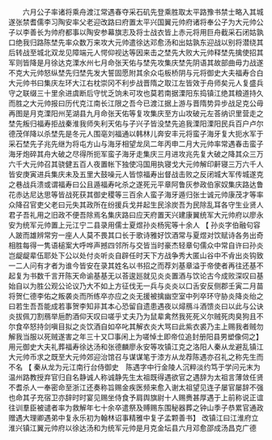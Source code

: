 <!-- { "loadSidebar": true } -->
　　六月公子率诸将乘舟渡江常遇春夺采石矶先登乘胜取太平路豫书禁士略入其城遂张禁耆儒李习陶安率父老迎改路曰府置太平兴国翼元帅府诸将奉公子为大元帅公子以李善长为帅府都事以陶安参幕旗志及将士战衣皆上赤元将用巨舟截采石闭姑孰口绝我归路陈埜先率众数万来攻大元帅遣徐达邓愈汤和出姑孰东迎战以别将潜绕其后转战至城北双龙见障端元人愕仰视达等因来击之埜先大败大元帅释埜先擒使招其军则皆降是月徐达克溧水州七月命张天佑与埜先攻集庆埜先阴语其故部曲毋力战遂不克大元帅怒纵埜先归埜先发大誓固愿附其余众屯板桥阴与元将御史大夫福寿合白大元帅书曰集庆左环大江右枕崇冈不利步战晋隋之取江左皆效于舟师矣元人复盛兵守之联缀三十里余进虞断后守忧乏饷未可攻也莫若南据溧阳东捣镇江绝其粮道持久而胜之大元帅报曰历代克江南长江限之吾今已渡江据上游与晋隋势异步战足克公毋再图是月克溧阳州芜湖县九月命张天佑等复攻集庆至方山攻破元左荅纳识里营走之埜先叛归福寿拒战秦淮我师失利天佑与子兴子皆没埜先追我溧阳溧阳民兵百户卢尔德茂佯降以杀埜先是冬元人围亳刘福通以韩林儿奔安丰元将蛮子海牙复大扼水军于采石埜先子兆先继为将屯方山与海牙相望龙凤二年丙申二月大元帅率常遇春击蛮子海牙炮碎其舟大破之尽得所扼军蛮子海牙走集庆三月进攻兆先复大破之降其众三万六千大元帅召其骁健五百人夜置帐下独使冯国用执寝戈大元帅解印鼾寝三万六千人皆安庚寅进兵集庆未及五里大鼓噪元人皆惊福寿出督战击败之反闭城大军传城遂克之巷战兵溃或谓福寿曰公且遁福寿叱杀之遂死元平章阿鲁灰参政伯家奴集庆路达鲁花赤达尼达思等皆战死获其御史稷等三百余人蛮子海牙遁归张士诚元帅康茂才等率众降召官吏父老曰元失其政所在纷援兵戈并起生民涂炭吾为民除乱耳各守生业贤人君子吾礼用之旧政不便吾除焉名集庆路曰应天府置天兴建康翼统军大元帅府以廖永安为统军元帅置上元江宁二县录用儒士夏煜孙炎杨宪等十余人 【 孙炎字伯融句容人跛而雄辨常穷一座人人莫不畏其口长于歌诗雅好饮酒常与夏煜对饮赋诗各务出奇相胜每得一隽语槌案大呼哗声撼四邻所与交皆当时豪杰轻章句儒众中常自许曰孙炎岂龊龊辈伍耶处下公以处付炎听炎自辟任时天下方战争秀大匿山谷中不肻出炎钩致一二人问有才者为谁今皆安在录其姓名以书招之而荐刘基章溢于帝使者再往还基不起复为书数千言开陈天命谕基基无以荅逡廵就见炎炎置酒与饮论古今成败深叹曰基始自以为胜公观公论议乃大不如上方征伐无一兵与炎炎以口舌安反侧郡壬寅二月苗将贺仁德李佑之叛袭炎而所练卒亦应之炎无援被擒幽空室中列卒环守胁炎降炎绐之曰若生吾吾能成若事贺李知非其本心恐留自遗患遇夜以燖鴈斗酒馈炎曰以此与公诀炎拔佩刀割鴈举巵酌酒仰天叹曰嗟乎丈夫乃为鼠辈禽然我死死义尔贼死肉臭狗且不尔食卒怒持剑嗔目拟之炎饮酒自如卒叱其解衣炎大骂曰此紫衣裘乃主上赐我者贼勿解我当服以死贼遂害之年三十又□事闲上为嗟悼土即帝位追封册阳县男塑像伺之】 用元御史大夫礼葬福寿徐达汤和张德麟廖永安等攻镇江克之洛阳人秦从龙避乱镇江大元帅币求之既至大元帅郊迎治馆召与谋谋笔于漆方从龙荐陈遇亦召礼之称先生而不名 【 秦从龙为元江南行台侍御史　陈遇字中行金陵人沉粹淡约笃于学问元末为温州路教授弃官归自名静诚人称诚静先生太祖既得遇欲官之遇辞为太祖言薄敛任贤不耆杀人一奉密命至浙江还奏称旨赐金疾医频来愈入谢太祖望见连子屡官屡辞不强也命其子充宿卫亦辞时时宴见赐坐侍食予肩舆旗尉十人赐赉甚厚遇于上前称说正谊往训羣臣被谴者率为救解年七十余卒遣祭及赙赐东围秘器葬之钟山季子恭累官通政赠遇大理卿遇弟中复永乐初为翰林诏事精雅中复子孟颗善书】 改镇江曰江淮府立淮兴镇江翼元帅府以徐达汤和为统军元帅是月克金坛县六月邓愈邵成汤昌克广德 
